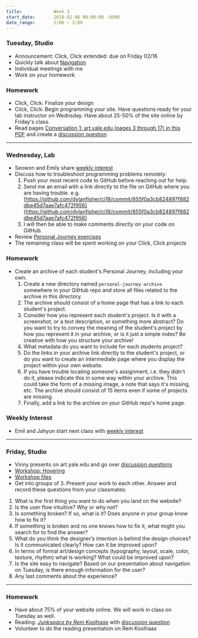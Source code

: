 ```yaml
---
title:            Week 3
start_date:       2018-02-06 00:00:00 -0500
date_range:       2/06 – 2/09
---
```


### Tuesday, Studio

- Announcement: Click, Click extended: due on Friday 02/16
- Quickly talk about [Navigation](/assets/lectures/lecture3-nav.pdf)
- Individual meetings with me
- Work on your homework


### Homework
- Click, Click: Finalize your design
- Click, Click: Begin programming your site. Have questions ready for your lab instructor on Wednsday. Have about 25-50% of the site online by Friday's class.
- Read pages [Conversation 1: art.yale.edu (pages 3 through 17) in this PDF](https://www.dropbox.com/s/p1ikztkma7mi0xf/yale-reader.pdf?dl=0) and create a [discussion question](https://docs.google.com/document/d/1GABHCwiv4MAld3vV4hCz7EbbhgaVUE99ipjCEjw6fTo/edit?usp=sharing)

---

### Wednesday, Lab

- Seowon and Emily share [weekly interest](/projects/weekly_interest)
- Discuss how to troubleshoot programming problems remotely:
  1. Push your most recent code to GitHub before reaching out for help.
  1. Send me an email with a link directly to the file on GitHub where you are having trouble. e.g. [https://github.com/dylanfisher/ci18/commit/855f0a3cb824897f882dbe45d7aae7afc472f956](https://github.com/dylanfisher/ci18/commit/855f0a3cb824897f882dbe45d7aae7afc472f956)
  1. I will then be able to make comments directly on your code on GitHub.
- Review [Personal Journey exercises](/lectures/lab/personal-journey)
- The remaining class will be spent working on your Click, Click projects

### Homework

- Create an archive of each student's Personal Journey, including your own.
  1. Create a new directory named `personal-journey-archive` somewhere in your GitHub repo and store all files related to the archive in this directory.
  1. The archive should consist of a home page that has a link to each student's project.
  1. Consider how you represent each student's project. Is it with a screenshot, or a text description, or something more abstract? Do you want to try to convey the meaning of the student's project by how you represent it in your archive, or is it just a simple index? Be creative with how you structure your archive!
  1. What metadata do you want to include for each students project?
  1. Do the links in your archive link directly to the student's project, or do you want to create an intermediate page where you display the project within your own website.
  1. If you have trouble locating someone's assignment, i.e. they didn't do it, please indicate this in some way within your archive. This could take the form of a missing image, a note that says it's missing, etc. The archive should consist of 15 items even if some of projects are missing.
  1. Finally, add a link to the archive on your GitHub repo's home page.

### Weekly Interest

- Emil and Jahyun start next class with [weekly interest](/projects/weekly_interest)

---

### Friday, Studio

- Vinny presents on art.yale.edu and go over [discussion questions](https://docs.google.com/document/d/1GABHCwiv4MAld3vV4hCz7EbbhgaVUE99ipjCEjw6fTo/edit?usp=sharing)
- [Workshop: Hovering](http://ci.nikasimovich.com/studio/hover-demo/index.html)
- [Workshop files](https://github.com/dylanfisher/ci/raw/master/studio/hover-demo/hover-demo.zip)
- Get into groups of 3. Present your work to each other. Answer and record these questions from your classmates:<br>
1. What is the first thing you want to do when you land on the website?
2. Is the user flow intuitive? Why or why not?
3. Is something broken? If so, what is it? Does anyone in your group know how to fix it?
4. If something is broken and no one knows how to fix it, what might you search for to find the answer?
5. What do you think the designer&rsquo;s intention is behind the design choices? Is it communicated clearly? How can it be improved upon?
6. In terms of formal art/design concepts (typography, layout, scale, color, texture, rhythm) what is working? What could be improved upon?
7. Is the site easy to navigate? Based on our presentation about navigation on Tuesday, is there enough information for the user?
8. Any last comments about the experience?

---



### Homework
- Have about 75% of your website online. We will work in class on Tuesday as well.
- Reading: [*Junkspace by Rem Koolhaas*](../assets/readings/koolhaas-rem_junkspace.pdf) with [discussion question](https://docs.google.com/document/d/12_JacuGEUpTDO25msRLLNI9O36-7V96V8LTu1NQ0lfg/edit?usp=sharing)
- Volunteer to do the reading presentation on Rem Koolhaas
